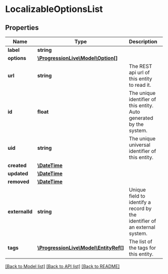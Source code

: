 # LocalizableOptionsList

## Properties
Name | Type | Description | Notes
------------ | ------------- | ------------- | -------------
**label** | **string** |  | [optional] 
**options** | [**\ProgressionLive\Model\Option[]**](Option.md) |  | [optional] 
**url** | **string** | The REST api url of this entity to read it. | [optional] 
**id** | **float** | The unique identifier of this entity. Auto generated by the system. | [optional] 
**uid** | **string** | The unique universal identifier of this entity. | [optional] 
**created** | [**\DateTime**](\DateTime.md) |  | [optional] 
**updated** | [**\DateTime**](\DateTime.md) |  | [optional] 
**removed** | [**\DateTime**](\DateTime.md) |  | [optional] 
**externalId** | **string** | Unique field to identify a record by the identifier of an external system. | [optional] 
**tags** | [**\ProgressionLive\Model\EntityRef[]**](EntityRef.md) | The list of the tags for this entity. | [optional] 

[[Back to Model list]](../../README.md#documentation-for-models) [[Back to API list]](../../README.md#documentation-for-api-endpoints) [[Back to README]](../../README.md)

